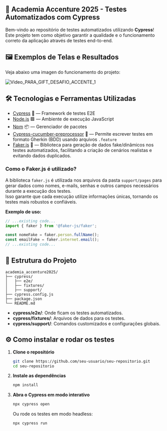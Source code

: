 ## 🚀 Academia Accenture 2025 - Testes Automatizados com Cypress

Bem-vindo ao repositório de testes automatizados utilizando **Cypress**!  
Este projeto tem como objetivo garantir a qualidade e o funcionamento correto da aplicação através de testes end-to-end.

## 🖼️ Exemplos de Telas e Resultados
Veja abaixo uma imagen do funcionamento do projeto:

![Video_PARA_GIFT_DESAFIO_ACCENTE_1](https://github.com/user-attachments/assets/e665890c-bcf5-46d4-9344-6865643575c4)


## 🛠️ Tecnologias e Ferramentas Utilizadas

- [Cypress](https://www.cypress.io/) 🧪 — Framework de testes E2E
- [Node.js](https://nodejs.org/) 🟩 — Ambiente de execução JavaScript
- [Npm](https://www.npmjs.com/) 📦 — Gerenciador de pacotes
- [Cypress-cucumber-preprocessor](https://github.com/badeball/cypress-cucumber-preprocessor) 🥒 — Permite escrever testes em formato Gherkin (BDD) usando arquivos `.feature`
- [Faker.js](https://fakerjs.dev/) 🎲 — Biblioteca para geração de dados fake/dinâmicos nos testes automatizados, facilitando a criação de cenários realistas e evitando dados duplicados.

### Como o Faker.js é utilizado?

A biblioteca `faker.js` é utilizada nos arquivos da pasta `support/pages` para gerar dados como nomes, e-mails, senhas e outros campos necessários durante a execução dos testes.  
Isso garante que cada execução utilize informações únicas, tornando os testes mais robustos e confiáveis.

**Exemplo de uso:**
```javascript
// ...existing code...
import { faker } from '@faker-js/faker';

const nomeFake = faker.person.fullName();
const emailFake = faker.internet.email();
// ...existing code...
```


## 📁 Estrutura do Projeto

```
academia_accenture2025/
├── cypress/
│   ├── e2e/
│   ├── fixtures/
│   ├── support/
├── cypress.config.js
├── package.json
└── README.md
```

- **cypress/e2e/**: Onde ficam os testes automatizados.
- **cypress/fixtures/**: Arquivos de dados para os testes.
- **cypress/support/**: Comandos customizados e configurações globais.

## ⚙️ Como instalar e rodar os testes

1. **Clone o repositório**
   ```bash
   git clone https://github.com/seu-usuario/seu-repositorio.git
   cd seu-repositorio
   ```

2. **Instale as dependências**
   ```bash
   npm install
   ```

3. **Abra o Cypress em modo interativo**
   ```bash
   npx cypress open
   ```
   Ou rode os testes em modo headless:
   ```bash
   npx cypress run
   ```

   
